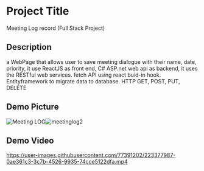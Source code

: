
# Project Title 

Meeting Log record (Full Stack Project)

## Description

a WebPage that allows user to save meeting dialogue with their name, date, priority, it use ReactJS as front end, C# ASP.net web api as backend, it uses the RESTful web services.
fetch API using react buid-in hook. Entityframework to migrate data to database. HTTP GET, POST, PUT, DELETE


## Demo Picture

![Meeting LOG](https://user-images.githubusercontent.com/77391202/223376543-1086df38-2b59-4213-bc4e-4199a3e825d8.png)![meetinglog2](https://user-images.githubusercontent.com/77391202/223378478-b349aebd-d154-4213-addd-42e3cc12f7f2.png)




## Demo Video



https://user-images.githubusercontent.com/77391202/223377987-0ae361c3-3c7b-4526-9935-74cce5122dfa.mp4

